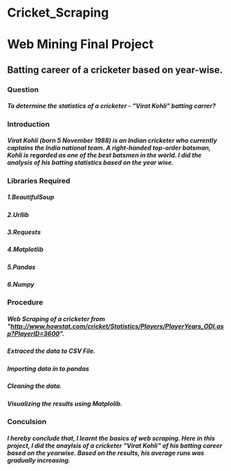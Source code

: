 

# Cricket_Scraping
# Web Mining Final Project
## Batting career of a cricketer based on year-wise.
### Question 
##### To determine the statistics of a cricketer - "Virat Kohli" batting carrer?
### Introduction
##### Virat Kohli (born 5 November 1988) is an Indian cricketer who currently captains the India national team. A right-handed top-order batsman, Kohli is regarded as one of the best batsmen in the world. I did the analysis of his batting statistics based on the year wise.
### Libraries Required
##### 1.BeautifulSoup
##### 2.Urllib
##### 3.Requests
##### 4.Matplotlib
##### 5.Pandas
##### 6.Numpy
### Procedure
##### Web Scraping of a cricketer from "http://www.howstat.com/cricket/Statistics/Players/PlayerYears_ODI.asp?PlayerID=3600".
##### Extraced the data to CSV File.
##### Importing data in to pandas
##### Cleaning the data.
##### Visualizing the results using Matplolib.
### Conculsion
##### I hereby conclude that, I learnt the basics of web scraping. Here in this project, I did the anaylsis of a cricketer "Virat Kohli" of his batting career based on the yearwise. Based on the results, his average runs was gradually increasing.
